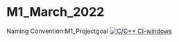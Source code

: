 # M1_March_2022
Naming Convention:M1_Projectgoal
[![C/C++ CI-windows](https://github.com/gangukumbar/M1_March_2022/actions/workflows/cw-cpp.yml/badge.svg)](https://github.com/gangukumbar/M1_March_2022/actions/workflows/cw-cpp.yml)
